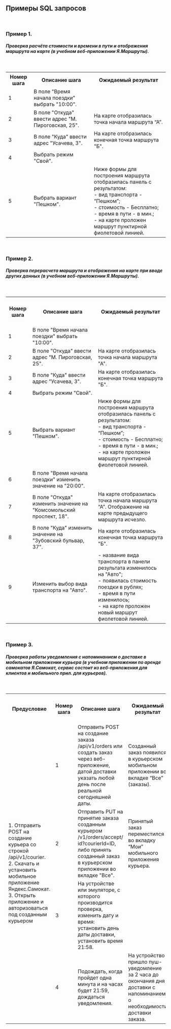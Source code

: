 ## Примеры SQL запросов
<br>

<h3>Пример 1.</h3>
<h5>Проверка расчёта стоимости и времени в пути и отображения маршрута на карте (в учебном веб-приложении Я.Маршруты).</h5>

<br>

<table>
  
<tr>
  <th>Номер шага</th>
  <th>Описание шага</th>
  <th>Ожидаемый результат</th>
</tr>
  
<tr>
  <td>1</td>
  <td>В поле "Время начала поездки" выбрать "10:00".</td>
  <td></td>
</tr>
  
<tr>
  <td>2</td>
  <td>В поле "Откуда" ввести адрес "М. Пироговская, 25".</td>
  <td>На карте отобразилась точка начала маршрута “А”.</td>
</tr>
  
<tr>
  <td>3</td>
  <td>В поле "Куда" ввести адрес "Усачева, 3".</td>
  <td>На карте отобразилась конечная точка маршрута "Б".</td>
</tr>
  
<tr>
  <td>4</td>
  <td>Выбрать режим "Свой".</td>
  <td></td>
</tr>
  
<tr>
  <td>5</td>
  <td>Выбрать вариант "Пешком".</td>
  <td>
    Ниже формы для построения маршрута отобразилась панель с результатом:
    <br>
- вид транспорта - “Пешком”;
    <br>
- стоимость - Бесплатно;
    <br>
- время в пути - в мин.;
    <br>
- на карте проложен маршрут пунктирной фиолетовой линией.
</td>
</tr>
  
</table>

<br>

<h3>Пример 2.</h3>
<h5>Проверка перерасчета маршрута и отображения на карте при вводе других данных (в учебном веб-приложении Я.Маршруты).</h5>

<br>

<table>
<tr>
  <th><h4>Номер шага</h4></th>
  <th><h4>Описание шага</h4></th>
  <th><h4>Ожидаемый результат</h4></th>
</tr>
  
<tr>
  <td>1</td>
  <td>В поле "Время начала поездки" выбрать "10:00".</td>
  <td></td>
</tr>

<tr>
  <td>2</td>
  <td>В поле "Откуда" ввести адрес "М. Пироговская, 25".</td>
  <td>На карте отобразилась точка начала маршрута "А".</td>
</tr>

<tr>
  <td>3</td>
  <td>В поле "Куда" ввести адрес "Усачева, 3".</td>
  <td>На карте отобразилась конечная точка маршрута "Б".</td>
</tr>
  
<tr>
  <td>4</td>
  <td>Выбрать режим "Свой".</td>
  <td></td>
</tr>
  
<tr>
  <td>5</td>
  <td>Выбрать вариант "Пешком".</td>
  <td>
    Ниже формы для построения маршрута отобразилась панель с результатом:
    <br>
- вид транспорта - “Пешком”;
    <br>
- стоимость - Бесплатно;
    <br>
- время в пути - в мин.;
    <br>
- на карте проложен маршрут пунктирной фиолетовой линией.
</td>
</tr>
  
<tr>
  <td>6</td>
  <td>В поле "Время начала поездки" изменить значение на "20:00".</td>
  <td></td>
</tr>
  
<tr>
  <td>7</td>
  <td>В поле "Откуда" изменить значение на "Комсомольский проспект, 18".</td>
  <td>На карте отобразилась точка начала маршрута “А”. Отображение на карте предыдущего маршрута исчезло.</td>
</tr>
  
<tr>
  <td>8</td>
  <td>В поле "Куда" изменить значение на "Зубовский бульвар, 37".</td>
  <td>На карте отобразилась конечная точка маршрута "Б".</td>
</tr>
  
<tr>
  <td>9</td>
  <td>Изменить выбор вида транспорта на "Авто".</td>
  <td>
- название вида транспорта в панели результата изменилось на "Авто";
    <br>
- появилась стоимость поездки в рублях;
    <br>
- время в пути изменилось;
    <br>
- на карте проложен новый маршрут фиолетовой линией.
</td>
</tr>
  
</table>

<br>
  
<h3>Пример 3.</h3>
<h5>Проверка работы уведомления с напоминанием о доставке в мобильном приложении курьера (в учебном приложении по аренде самокатов Я.Самокат, сервис состоит из веб-приложения для клиентов и мобильного прил. для курьеров).</h5>

<br>

<table>
<tr>
  <th><h4>Предусловие</h4></th>
  <th><h4>Номер шага</h4></th>
  <th><h4>Описание шага</h4></th>
  <th><h4>Ожидаемый результат</h4></th>
</tr>
  
<tr>
  <td rowspan="4">
    1.  Отправить POST на создание курьера со строкой /api/v1/courier.
    <br>
    2.  Скачать и установить мобильное приложение Яндекс.Самокат.
    <br>
    3.  Открыть приложение и авторизоваться под созданным курьером
  </td>
  <td>1</td>
  <td>Отправить POST на создание заказа /api/v1/orders или создать заказ через веб-приложение, датой доставки указать любой день после реальной сегодняшней даты.</td>
  <td>Созданный заказ появился в курьерском мобильном приложении во вкладке “Все” (заказы).</td>
</tr>

<tr>
  <td>2</td>
  <td>
    Отправить PUT на принятие заказа созданным курьером /v1/orders/accept/
id?courierId=ID, либо принять созданный заказ в курьерском приложении во вкладке "Все".
</td>
  <td>Принятый заказ переместился во вкладку “Мои” мобильного приложения курьера.</td>
</tr>

<tr>
  <td>3</td>
  <td>На устройстве или эмуляторе, с которого производится проверка, изменить дату и время: установить день даты доставки, установить время 21:58.</td>
  <td></td>
</tr>
  
<tr>
  <td>4</td>
  <td>Подождать, когда пройдет одна минута и на часах будет 21:59, дождаться уведомления.</td>
  <td>На устройство пришло пуш-уведомление за 2 часа до окончания дня доставки с напоминанием о необходимости доставки заказа.</td>
</tr>

</table>

